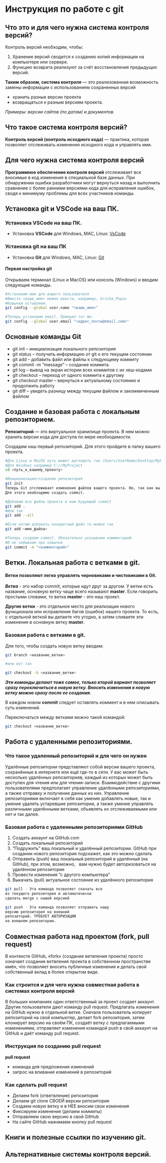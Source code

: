 # Инструкция по работе с git

## Что это и для чего нужна система контроля версий?

Контроль версий необходим, чтобы:
1. Хранение версий сводится к созданию копий информации на компьютере или сервере. 
2. Функцию возврата реализуют за счёт восстановления предыдущих версий.


**Таким образом, система контроля** — это реализованная возможность замены информации
с использованием сохраненных версий
* хранить разные версии проекта
* возвращаться к разным версиям проекта.

*Примеры: версии сайтов (по датам) и документов.*


## Что такое система контроля версий?

**Контроль версий (контроль исходного кода)** — практика, которая позволяет отслеживать
изменения исходного кода и управлять ими.

## Для чего нужна система контроля версий

**Программное обеспечение контроля версий** отслеживает все вносимые в код изменения в специальной базе данных. При обнаружении ошибки разработчики могут вернуться назад и выполнить сравнение с более ранними версиями кода для исправления ошибок, сводя к минимуму проблемы для всех участников команды.

## Установка git и VSCode на ваш ПК.

### Установка VSCode на ваш ПК.
* Установка **VSCode** для Windows, MAC, Linux: [VsCode](https://code.visualstudio.com/Download)

### Установка git на ваш ПК
* Установка **Git** для Windows, MAC, Linux: [Git](https://git-scm.com/downloads)


#### Первая настройка git
Открываем терминал (Linux и MacOS) или консоль (Windows) и вводим следующие команды.
```sh
#Установим имя для вашего пользователя
#Вместо <ваше_имя> можно ввести, например, Grisha_Popov
#Кавычки оставляем
git config --global user.name "<ваше_имя>"

#Теперь установим email. Принцип тот же.
git config --global user.email "<адрес_почты@email.com>"
```
## Основные команды Git
* git init – инициализация локального репозитория
* git status – получить информацию от git о его текущем состоянии
* git add – добавить файл или файлы к следующему коммиту
* git commit -m “message” – создание коммита.
* git log – вывод на экран истории всех коммитов с их хеш-кодами
* git checkout – переход от одного коммита к другому
* git checkout master – вернуться к актуальному состоянию и продолжить работу
* git diff – увидеть разницу между текущим файлом и закоммиченным файлом
## Создание и базовая работа с локальным репозиторием.
**Репозиторий** — это виртуальное хранилище проекта. В нем можно хранить версии кода для доступа по мере необходимости.

Создадим наш первый репозиторий. Для этого пройдите в папку вашего проекта.
```sh
#Для Linux и MacOS путь может выглядеть так /Users/UserName/Desktop/MyProject
#Для Windows например С://MyProject
cd <путь_к_вашему_проекту>
```
```sh
#Инициализация/создание репозитория
git init
Теперь Git отслеживает изменения файлов вашего проекта. Но, так как вы только создали репозиторий в нем нет вашего кода.
Для этого необходимо создать commit.
```

```sh
#Добавим все файлы проекта в нам будующий commit
git add .
#Или так
git add --all

#Если хотим добавить конкретный файл то можно так
git add <имя_файла> 
```

```sh
#Теперь создаем commit. Обязательно указываем комментарий.
#И не забываем про кавычки
git commit -m "<комментарий>"
```
## Ветки. Локальная работа с ветками в git.

#### Ветки позволяют легко управлять черновиками и чистовиками в Git. 

***Ветка*** - это набор commit, которые идут друг за другом. У ветки есть название, основную ветку чаще всего называют **master**. Если говорить простыми словами, то ветка **master** - это наш проект.

**Другие ветки** - это отдельное место для реализации нового функционала или исправление багов (ошибок) нашего проекта. То есть, с отдельной веткой вы делаете что угодно, а затем сливаете эти изменения в основную ветку **master**.

### Базовая работа с ветками в git.
Для того, чтобы создать новую ветку вводим:
```sh
git branch <название_ветки>

#или вот так

git checkout -b <название_ветки>
```
***Эти команды делают тоже самое, только второй вариант позволяет сразу переключиться в новую ветку. Вносить изменения в новую ветку можно сразу после ее создания.***

В каждом новом **commit** следует оставлять коммент и в нем описывать суть изменений.

Переключаться между ветками можно такой командой:
```sh
git checkout <название_ветки>
```
## Работа с удаленными репозиториями.
### Что такое удаленный репозиторий и для чего он нужен

Удалённые репозитории представляют собой версии вашего проекта, сохранённые в интернете или ещё где-то в сети. У вас может быть несколько удалённых репозиториев, каждый из которых может быть доступен для чтения или для чтения-записи. Взаимодействие с другими пользователями предполагает управление удалёнными репозиториями, а также отправку и получение данных из них. Управление репозиториями включает в себя как умение добавлять новые, так и умение удалять устаревшие репозитории, а также умение управлять различными удалёнными ветками, объявлять их отслеживаемыми или нет и так далее.


### Базовая работа с удаленными репозиториями GitHub

1. Создать аккаунт на GitHub.com
2. Создать локальный репозиторий
3. “Подружить” ваш локальный и удалённый репозитории. GitHub при создании нового репозитория подскажет, как это можно сделать
4. Отправить (push) ваш локальный репозиторий в удалённый (на GitHub), при этом, возможно,  
вам нужно будет авторизоваться на удалённом репозитории
5. Провести изменения “с другого компьютера”
6. Выкачать (pull) актуальное состояние из удалённого репозитория

```sh
git pull - Эта команда позволяет скачать все  
из текущего репозитория и автоматически
сделать merge с нашей версией
```
```sh
git push - Эта команда позволяет отправить нашу
версию репозитория на внешний
репозиторий. ТРЕБУЕТ АВТОРИЗАЦИИ  
на внешнем репозитории.
```

## Совместная работа над проектом (fork, pull request)
В контексте GitHub, «fork» (создание ветвления проекта) просто означает создание ветвления проекта в собственном пространстве имён, что позволяет вносить публичные изменения и делать свой собственный вклад в более открытом виде.
### Как строится и для чего нужна совместная работа в системах контроля версий
В больших компаниях один ответственный за проект создает аккаунт. Другие пользователи дают
команду pull request. Предлагать изменения на GitHub нужно в отдельной ветке. Сначала
пользователь копирует репозиторий на свой компьютер, делает fork репозитория, затем
клонирует версию на своём ПК, создаёт ветку с предлагаемыми изменениями, отправляет
изменения командой push в свой аккаунт на GitHub и даёт команду pull request.

### Инструкция по созданию pull request
**pull request**
* команда для предложения изменений
* запрос на вливание изменений в репозиторий
### Как сделать pull request
* Делаем fork (ответвление) репозитория 
* Делаем git clone СВОЕЙ версии репозитория 
* Создаем новую ветку и в НЕЕ вносим свои изменения
* Фиксируем изменения (делаем коммиты)
* Отправляем свою версию в свой GitHub
* На сайте GitHub нажимаем кнопку pull request

## Книги и полезные ссылки по изучению git.

## Альтернативные системы контроля версий.
